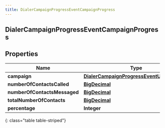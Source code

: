```yaml
---
title: DialerCampaignProgressEventCampaignProgress
---
```

## DialerCampaignProgressEventCampaignProgress


## Properties

| Name | Type | Description | Notes |
| ------------ | ------------- | ------------- | ------------- |
| **campaign** | <!----><!---->[**DialerCampaignProgressEventUriReference**](DialerCampaignProgressEventUriReference.html)<!----> |  |  [optional] |
| **numberOfContactsCalled** | <!----><!---->[**BigDecimal**](BigDecimal.html)<!----> | The number of contacts that have been called so far |  [optional] |
| **numberOfContactsMessaged** | <!----><!---->[**BigDecimal**](BigDecimal.html)<!----> | The number of contacts that have been messaged so far |  [optional] |
| **totalNumberOfContacts** | <!----><!---->[**BigDecimal**](BigDecimal.html)<!----> | The total number of contacts in the contact list |  [optional] |
| **percentage** | <!----><!---->**Integer**<!----> | numberOfContactsContacted/totalNumberOfContacts*100 |  [optional] |
{: class="table table-striped"}



